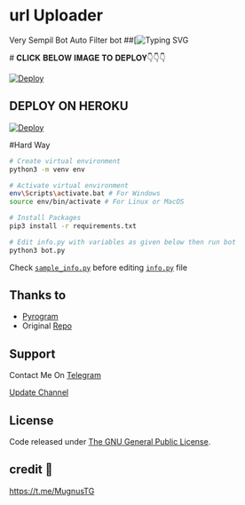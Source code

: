 # url Uploader
Very Sempil Bot Auto Filter bot
##[![Typing SVG](https://readme-typing-svg.herokuapp.com/?lines=welcome+To+url-uploarder-bot!;created+by+Team+url+Bot!;A+simple+autofilter+Bot!;Auto+filter+with+double+button!;start+message+with+pic!;and+all+futures!)
</p>
# 𝐂𝐋𝐈𝐂𝐊 𝐁𝐄𝐋𝐎𝐖 𝐈𝐌𝐀𝐆𝐄 𝐓𝐎 𝐃𝐄𝐏𝐋𝐎𝐘👇👇👇


[![Deploy](https://telegra.ph/file/92e99e29b03838a37f636.jpg)](https://heroku.com/deploy?template=https://github.com/SpEcHiDe/AnyDLBot)

## DEPLOY ON HEROKU
[![Deploy](https://www.herokucdn.com/deploy/button.svg)](https://heroku.com/deploy?template=https://github.com/SpEcHiDe/AnyDLBot)

#Hard Way

```bash
# Create virtual environment
python3 -m venv env

# Activate virtual environment
env\Scripts\activate.bat # For Windows
source env/bin/activate # For Linux or MacOS

# Install Packages
pip3 install -r requirements.txt

# Edit info.py with variables as given below then run bot
python3 bot.py
```
Check [`sample_info.py`](sample_info.py) before editing [`info.py`](info.py) file

## Thanks to 
* [Pyrogram](https://github.com/pyrogram/pyrogram)
* Original [Repo](https://github.com/SpEcHiDe/AnyDLBot)


## Support
Contact Me On [Telegram](https://t.me/MugnusTG)

[Update Channel](https://t.me/NewOTTmoviesAll)

## License
Code released under [The GNU General Public License](LICENSE).
## credit 🤠
https://t.me/MugnusTG

